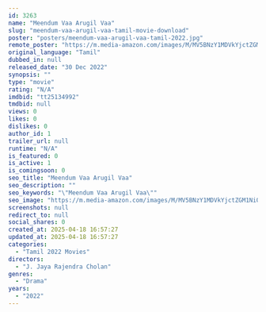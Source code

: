 ```yaml
---
id: 3263
name: "Meendum Vaa Arugil Vaa"
slug: "meendum-vaa-arugil-vaa-tamil-movie-download"
poster: "posters/meendum-vaa-arugil-vaa-tamil-2022.jpg"
remote_poster: "https://m.media-amazon.com/images/M/MV5BNzY1MDVkYjctZGM1Ni00ZDMxLTlmN2EtNzVkZjVkZmI5MjM4XkEyXkFqcGdeQXVyNjc5Mjg4Nzc@._V1_SX300.jpg"
original_language: "Tamil"
dubbed_in: null
released_date: "30 Dec 2022"
synopsis: ""
type: "movie"
rating: "N/A"
imdbid: "tt25134992"
tmdbid: null
views: 0
likes: 0
dislikes: 0
author_id: 1
trailer_url: null
runtime: "N/A"
is_featured: 0
is_active: 1
is_comingsoon: 0
seo_title: "Meendum Vaa Arugil Vaa"
seo_description: ""
seo_keywords: "\"Meendum Vaa Arugil Vaa\""
seo_image: "https://m.media-amazon.com/images/M/MV5BNzY1MDVkYjctZGM1Ni00ZDMxLTlmN2EtNzVkZjVkZmI5MjM4XkEyXkFqcGdeQXVyNjc5Mjg4Nzc@._V1_SX300.jpg"
screenshots: null
redirect_to: null
social_shares: 0
created_at: 2025-04-18 16:57:27
updated_at: 2025-04-18 16:57:27
categories:
  - "Tamil 2022 Movies"
directors:
  - "J. Jaya Rajendra Cholan"
genres:
  - "Drama"
years:
  - "2022"
---
```

